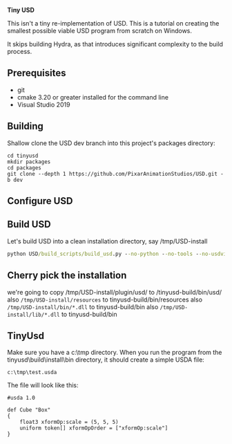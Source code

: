 
**Tiny USD**

This isn't a tiny re-implementation of USD. This is a tutorial on creating the 
smallest possible viable USD program from scratch on Windows.

It skips building Hydra, as that introduces significant complexity to the build
process.

Prerequisites
-------------

- git
- cmake 3.20 or greater installed for the command line
- Visual Studio 2019

Building
--------

Shallow clone the USD dev branch into this project's packages directory:

```
cd tinyusd
mkdir packages
cd packages
git clone --depth 1 https://github.com/PixarAnimationStudios/USD.git -b dev
```

Configure USD
-------------


Build USD
---------

Let's build USD into a clean installation directory, say /tmp/USD-install

```bat
python USD/build_scripts/build_usd.py --no-python --no-tools --no-usdview --draco --materialx /tmp/USD-install
```

Cherry pick the installation
----------------------------

we're going to copy /tmp/USD-install/plugin/usd/ to /tinyusd-build/bin/usd/
also `/tmp/USD-install/resources` to tinyusd-build/bin/resources
also `/tmp/USD-install/bin/*.dll` to tinyusd-build/bin
also `/tmp/USD-install/lib/*.dll` to tinyusd-build/bin


TinyUsd
-------
Make sure you have a c:\tmp directory.
When you run the program from the tinyusd\build\install\bin directory, it should 
create a simple USDA file:

```
c:\tmp\test.usda
```

The file will look like this:

```
#usda 1.0

def Cube "Box"
{
    float3 xformOp:scale = (5, 5, 5)
    uniform token[] xformOpOrder = ["xformOp:scale"]
}

```
